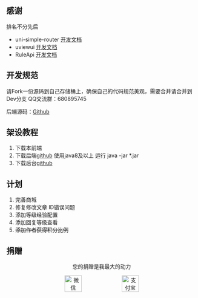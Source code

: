 
## 感谢
排名不分先后
-  uni-simple-router [开发文档](https://v2.hhyang.cn/v2/start/quickstart.html)
-  uviewui [开发文档](https://uviewui.com/components/intro.html)
-  RuleApi [开发文档](https://github.com/buxia97/ruleapi)

## 开发规范
请Fork一份源码到自己存储桶上，确保自己的代码规范美观，需要合并请合并到Dev分支
QQ交流群：680895745

后端源码：[Github](https://github.com/maplene/ruleapi)

## 架设教程
1. 下载本前端
2. 下载后端[github](https://github.com/maplene/typeapi) 使用java8及以上 运行 java -jar *.jar
3. 下载后台[github](https://github.com/maplene/web-admin)

## 计划
1. 完善商城
2. 修复修改文章 ID错误问题
3. 添加等级经验配置
4. 添加回复等级查看
5. ~~添加作者获得积分比例~~


## 捐赠
<div style="text-align:center">
<p>您的捐赠是我最大的动力</p>
<div style="display:flex;justify-content:center">
<img src="https://picss.sunbangyan.cn/2023/11/12/12e1a67502cc3466960620996e52fbe6.png" style="width:30%;height:30%" alt="微信">
<img src="https://picss.sunbangyan.cn/2023/11/12/7aa04131a74f5040b1621548a87602ac.jpg" style="width:30%;height:30%" alt="支付宝">
</div>
</div>
